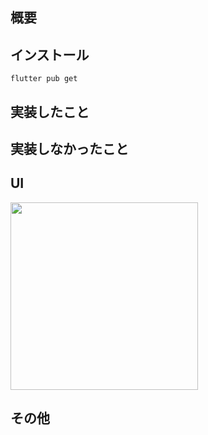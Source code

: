 ## 概要

## インストール
```
flutter pub get
```

## 実装したこと

## 実装しなかったこと

## UI
<img src="" width="300">

## その他
